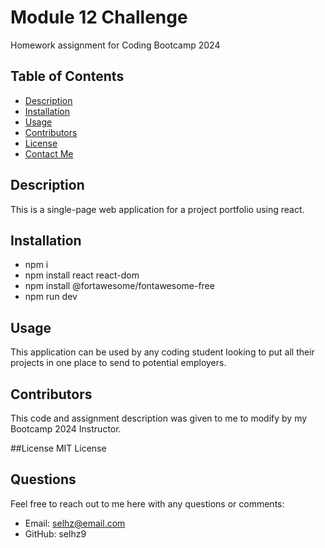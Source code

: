 # Module 12 Challenge
Homework assignment for Coding Bootcamp 2024

## Table of Contents
- [Description](#description)
- [Installation](#installation)
- [Usage](#usage)
- [Contributors](#contributors)
- [License](#license)
- [Contact Me](#contact-me)

## Description
This is a single-page web application for a project portfolio using react.

## Installation
- npm i
- npm install react react-dom
- npm install @fortawesome/fontawesome-free
- npm run dev

## Usage
This application can be used by any coding student looking to put all their projects in one place to send to potential employers.

## Contributors
This code and assignment description was given to me to modify by my Bootcamp 2024 Instructor.

##License
MIT License

## Questions
Feel free to reach out to me here with any questions or comments:
- Email: selhz@email.com
- GitHub: selhz9
